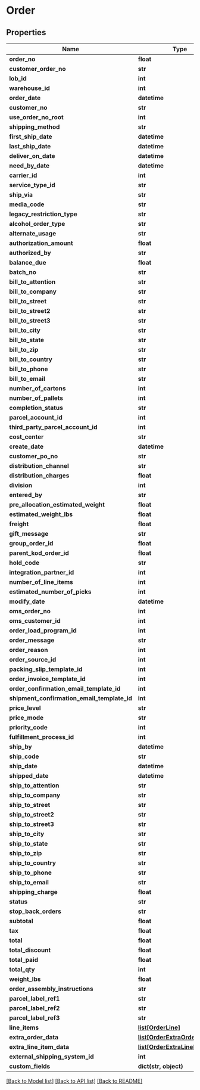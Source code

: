 # Order

## Properties
Name | Type | Description | Notes
------------ | ------------- | ------------- | -------------
**order_no** | **float** |  | [optional] 
**customer_order_no** | **str** |  | [optional] 
**lob_id** | **int** |  | 
**warehouse_id** | **int** |  | 
**order_date** | **datetime** |  | [optional] 
**customer_no** | **str** |  | [optional] 
**use_order_no_root** | **int** |  | [optional] 
**shipping_method** | **str** |  | [optional] 
**first_ship_date** | **datetime** |  | [optional] 
**last_ship_date** | **datetime** |  | [optional] 
**deliver_on_date** | **datetime** |  | [optional] 
**need_by_date** | **datetime** |  | [optional] 
**carrier_id** | **int** |  | [optional] 
**service_type_id** | **str** |  | [optional] 
**ship_via** | **str** |  | [optional] 
**media_code** | **str** |  | [optional] 
**legacy_restriction_type** | **str** |  | [optional] 
**alcohol_order_type** | **str** |  | [optional] 
**alternate_usage** | **str** |  | [optional] 
**authorization_amount** | **float** |  | [optional] 
**authorized_by** | **str** |  | [optional] 
**balance_due** | **float** |  | [optional] 
**batch_no** | **str** |  | [optional] 
**bill_to_attention** | **str** |  | [optional] 
**bill_to_company** | **str** |  | [optional] 
**bill_to_street** | **str** |  | [optional] 
**bill_to_street2** | **str** |  | [optional] 
**bill_to_street3** | **str** |  | [optional] 
**bill_to_city** | **str** |  | [optional] 
**bill_to_state** | **str** |  | [optional] 
**bill_to_zip** | **str** |  | [optional] 
**bill_to_country** | **str** |  | [optional] 
**bill_to_phone** | **str** |  | [optional] 
**bill_to_email** | **str** |  | [optional] 
**number_of_cartons** | **int** |  | [optional] 
**number_of_pallets** | **int** |  | [optional] 
**completion_status** | **str** |  | [optional] 
**parcel_account_id** | **int** |  | [optional] 
**third_party_parcel_account_id** | **int** |  | [optional] 
**cost_center** | **str** |  | [optional] 
**create_date** | **datetime** |  | [optional] 
**customer_po_no** | **str** |  | [optional] 
**distribution_channel** | **str** |  | [optional] 
**distribution_charges** | **float** |  | [optional] 
**division** | **int** |  | [optional] 
**entered_by** | **str** |  | [optional] 
**pre_allocation_estimated_weight** | **float** |  | [optional] 
**estimated_weight_lbs** | **float** |  | [optional] 
**freight** | **float** |  | [optional] 
**gift_message** | **str** |  | [optional] 
**group_order_id** | **float** |  | [optional] 
**parent_kod_order_id** | **float** |  | [optional] 
**hold_code** | **str** |  | [optional] 
**integration_partner_id** | **int** |  | [optional] 
**number_of_line_items** | **int** |  | [optional] 
**estimated_number_of_picks** | **int** |  | [optional] 
**modify_date** | **datetime** |  | [optional] 
**oms_order_no** | **int** |  | [optional] 
**oms_customer_id** | **int** |  | [optional] 
**order_load_program_id** | **int** |  | [optional] 
**order_message** | **str** |  | [optional] 
**order_reason** | **int** |  | [optional] 
**order_source_id** | **int** |  | [optional] 
**packing_slip_template_id** | **int** |  | [optional] 
**order_invoice_template_id** | **int** |  | [optional] 
**order_confirmation_email_template_id** | **int** |  | [optional] 
**shipment_confirmation_email_template_id** | **int** |  | [optional] 
**price_level** | **str** |  | [optional] 
**price_mode** | **str** |  | [optional] 
**priority_code** | **int** |  | [optional] 
**fulfillment_process_id** | **int** |  | [optional] 
**ship_by** | **datetime** |  | [optional] 
**ship_code** | **str** |  | [optional] 
**ship_date** | **datetime** |  | [optional] 
**shipped_date** | **datetime** |  | [optional] 
**ship_to_attention** | **str** |  | [optional] 
**ship_to_company** | **str** |  | [optional] 
**ship_to_street** | **str** |  | [optional] 
**ship_to_street2** | **str** |  | [optional] 
**ship_to_street3** | **str** |  | [optional] 
**ship_to_city** | **str** |  | [optional] 
**ship_to_state** | **str** |  | [optional] 
**ship_to_zip** | **str** |  | [optional] 
**ship_to_country** | **str** |  | [optional] 
**ship_to_phone** | **str** |  | [optional] 
**ship_to_email** | **str** |  | [optional] 
**shipping_charge** | **float** |  | [optional] 
**status** | **str** |  | [optional] 
**stop_back_orders** | **str** |  | [optional] 
**subtotal** | **float** |  | [optional] 
**tax** | **float** |  | [optional] 
**total** | **float** |  | [optional] 
**total_discount** | **float** |  | [optional] 
**total_paid** | **float** |  | [optional] 
**total_qty** | **int** |  | [optional] 
**weight_lbs** | **float** |  | [optional] 
**order_assembly_instructions** | **str** |  | [optional] 
**parcel_label_ref1** | **str** |  | [optional] 
**parcel_label_ref2** | **str** |  | [optional] 
**parcel_label_ref3** | **str** |  | [optional] 
**line_items** | [**list[OrderLine]**](OrderLine.md) |  | 
**extra_order_data** | [**list[OrderExtraOrderData]**](OrderExtraOrderData.md) |  | [optional] 
**extra_line_item_data** | [**list[OrderExtraLineItemData]**](OrderExtraLineItemData.md) |  | [optional] 
**external_shipping_system_id** | **int** |  | [optional] 
**custom_fields** | **dict(str, object)** |  | [optional] 

[[Back to Model list]](../README.md#documentation-for-models) [[Back to API list]](../README.md#documentation-for-api-endpoints) [[Back to README]](../README.md)


